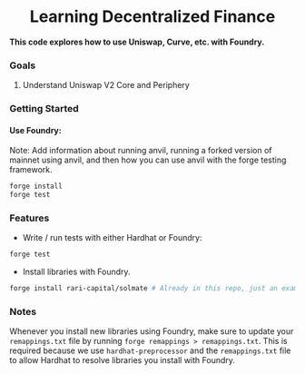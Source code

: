 # <h1 align="center"> Learning Decentralized Finance</h1>

**This code explores how to use Uniswap, Curve, etc. with Foundry.**

### Goals

1. Understand Uniswap V2 Core and Periphery

### Getting Started

#### Use Foundry:

Note: Add information about running anvil, running a forked version of mainnet using anvil, and then how you can use anvil with the forge testing framework.

```bash
forge install
forge test
```

### Features

-   Write / run tests with either Hardhat or Foundry:

```bash
forge test
```

-   Install libraries with Foundry.

```bash
forge install rari-capital/solmate # Already in this repo, just an example
```

### Notes

Whenever you install new libraries using Foundry, make sure to update your `remappings.txt` file by running `forge remappings > remappings.txt`. This is required because we use `hardhat-preprocessor` and the `remappings.txt` file to allow Hardhat to resolve libraries you install with Foundry.
